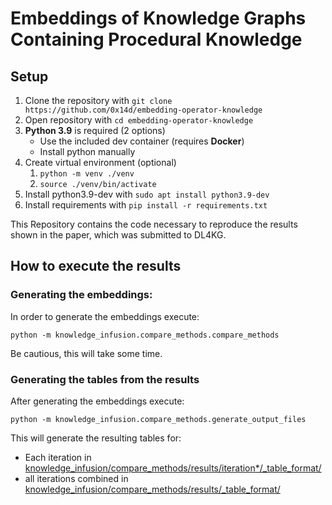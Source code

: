 # Embeddings of Knowledge Graphs Containing Procedural Knowledge

## Setup

1. Clone the repository with `git clone https://github.com/0x14d/embedding-operator-knowledge`
1. Open repository with `cd embedding-operator-knowledge`
1. <b>Python 3.9</b> is required (2 options)
   - Use the included dev container (requires <b>Docker</b>)
   - Install python manually
1. Create virtual environment (optional)
   1. `python -m venv ./venv`
   1. `source ./venv/bin/activate`
1. Install python3.9-dev with `sudo apt install python3.9-dev`
1. Install requirements with `pip install -r requirements.txt`

This Repository contains the code necessary to reproduce the results shown in the paper, which was submitted to DL4KG.

## How to execute the results

### Generating the embeddings:

In order to generate the embeddings execute:

`python -m knowledge_infusion.compare_methods.compare_methods`

Be cautious, this will take some time.

### Generating the tables from the results 

After generating the embeddings execute:

`python -m knowledge_infusion.compare_methods.generate_output_files`

This will generate the resulting tables for:
- Each iteration in [knowledge_infusion/compare_methods/results/iteration*/_table_format/]()
- all iterations combined in [knowledge_infusion/compare_methods/results/_table_format/]()
